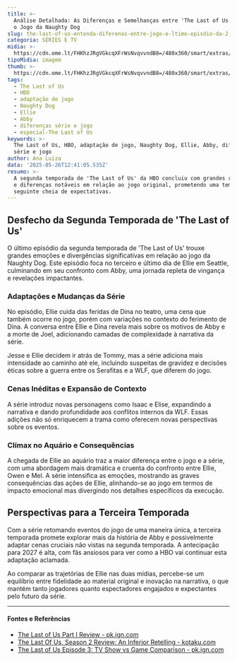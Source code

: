 ```yaml
---
title: >-
  Análise Detalhada: As Diferenças e Semelhanças entre 'The Last of Us' na HBO e
  o Jogo da Naughty Dog
slug: the-last-of-us-entenda-diferenas-entre-jogo-e-ltimo-episdio-da-2-temporada
categoria: SÉRIES E TV
midia: >-
  https://cdn.ome.lt/FHKhzJRgVGkcqXFrWsNvqvvndB8=/480x360/smart/extras/conteudos/omelete_THUMB_-_2025-05-21T133402.616.png
tipoMidia: imagem
thumb: >-
  https://cdn.ome.lt/FHKhzJRgVGkcqXFrWsNvqvvndB8=/480x360/smart/extras/conteudos/omelete_THUMB_-_2025-05-21T133402.616.png
tags:
  - The Last of Us
  - HBO
  - adaptação de jogo
  - Naughty Dog
  - Ellie
  - Abby
  - diferenças série e jogo
  - especial-The Last of Us
keywords: >-
  The Last of Us, HBO, adaptação de jogo, Naughty Dog, Ellie, Abby, diferenças
  série e jogo
author: Ana Luiza
data: '2025-05-26T12:41:05.535Z'
resumo: >-
  A segunda temporada de 'The Last of Us' da HBO concluiu com grandes revelações
  e diferenças notáveis em relação ao jogo original, prometendo uma temporada
  seguinte cheia de expectativas.
---
```


## Desfecho da Segunda Temporada de 'The Last of Us'

O último episódio da segunda temporada de 'The Last of Us' trouxe grandes emoções e divergências significativas em relação ao jogo da Naughty Dog. Este episódio foca no terceiro e último dia de Ellie em Seattle, culminando em seu confronto com Abby, uma jornada repleta de vingança e revelações impactantes.

### Adaptações e Mudanças da Série

No episódio, Ellie cuida das feridas de Dina no teatro, uma cena que também ocorre no jogo, porém com variações no contexto do ferimento de Dina. A conversa entre Ellie e Dina revela mais sobre os motivos de Abby e a morte de Joel, adicionando camadas de complexidade à narrativa da série.

Jesse e Ellie decidem ir atrás de Tommy, mas a série adiciona mais intensidade ao caminho até ele, incluindo suspeitas de gravidez e decisões éticas sobre a guerra entre os Serafitas e a WLF, que diferem do jogo.

### Cenas Inéditas e Expansão de Contexto

A série introduz novas personagens como Isaac e Elise, expandindo a narrativa e dando profundidade aos conflitos internos da WLF. Essas adições não só enriquecem a trama como oferecem novas perspectivas sobre os eventos.

### Clímax no Aquário e Consequências

A chegada de Ellie ao aquário traz a maior diferença entre o jogo e a série, com uma abordagem mais dramática e cruenta do confronto entre Ellie, Owen e Mel. A série intensifica as emoções, mostrando as graves consequências das ações de Ellie, alinhando-se ao jogo em termos de impacto emocional mas divergindo nos detalhes específicos da execução.

## Perspectivas para a Terceira Temporada

Com a série retomando eventos do jogo de uma maneira única, a terceira temporada promete explorar mais da história de Abby e possivelmente adaptar cenas cruciais não vistas na segunda temporada. A antecipação para 2027 é alta, com fãs ansiosos para ver como a HBO vai continuar esta adaptação aclamada.

Ao comparar as trajetórias de Ellie nas duas mídias, percebe-se um equilíbrio entre fidelidade ao material original e inovação na narrativa, o que mantém tanto jogadores quanto espectadores engajados e expectantes pelo futuro da série.

---

#### Fontes e Referências

- [The Last of Us Part I Review - pk.ign.com](https://pk.ign.com/the-last-of-us-part-1/188918/review/the-last-of-us-part-i-review)
- [The Last Of Us, Season 2 Review: An Inferior Retelling - kotaku.com](https://kotaku.com/last-of-us-season-2-hbo-max-show-review-joel-ellie-abby-1851774661)
- [The Last of Us Episode 3: TV Show vs Game Comparison - pk.ign.com](https://pk.ign.com/the-last-of-us-the-series/198498/feature/the-last-of-us-episode-3-tv-show-vs-game-comparison)
